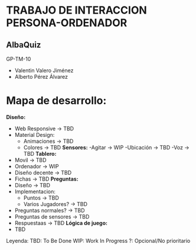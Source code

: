 # TRABAJO DE INTERACCION PERSONA-ORDENADOR
## AlbaQuiz

GP-TM-10
- Valentin Valero Jiménez
- Alberto Pérez Álvarez

# Mapa de desarrollo:
**Diseño:**
- Web Responsive -> TBD
- Material Design:
   - Animaciones -> TBD
   - Colores -> TBD
**Sensores:**
-Agitar -> WIP
-Ubicación -> TBD
-Voz -> TBD
**Tablero:**
- Movil -> TBD
- Ordenador -> WIP
- Diseño decente -> TBD
- Fichas -> TBD
**Preguntas:**
- Diseño -> TBD
- Implementacion:
  - Puntos -> TBD
  - Varios Jugadores? -> TBD
- Preguntas normales? -> TBD
- Preguntas de sensores -> TBD
- Respuestaas -> TBD
**Lógica de juego:**
- TBD

Leyenda:
TBD: To Be Done
WIP: Work In Progress
?: Opcional/No prioritario
